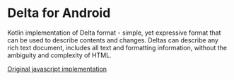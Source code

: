 # Delta for Android

Kotlin implementation of Delta format - simple, yet expressive format that can be used to describe contents and changes. Deltas can describe any rich text document, includes all text and formatting information, without the ambiguity and complexity of HTML. 

[Original javascript implementation](https://github.com/quilljs/delta)
